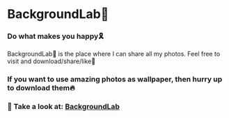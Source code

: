 # BackgroundLab📱
### Do what makes you happy🎗

BackgroundLab📱 is the place where I can share all my photos. Feel free to visit and download/share/like🖤


### If you want to use amazing photos as wallpaper, then hurry up to download them🔥

### 🔗 Take a look at: [BackgroundLab](https://shkholikov.github.io/BackgroundLab/)
